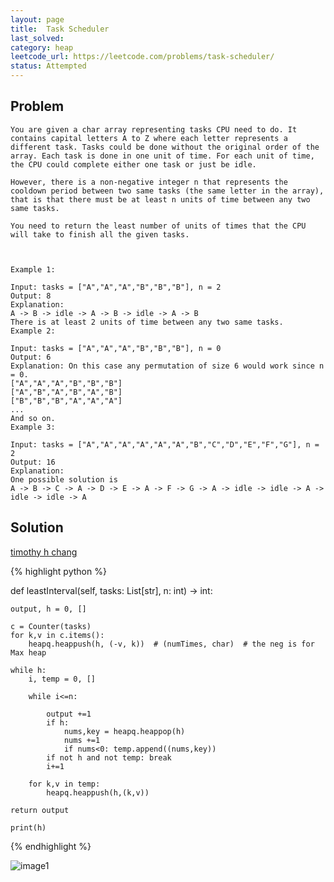 ```yaml
---
layout: page
title:  Task Scheduler
last_solved: 
category: heap
leetcode_url: https://leetcode.com/problems/task-scheduler/
status: Attempted
---
```


Problem
-------

```
You are given a char array representing tasks CPU need to do. It contains capital letters A to Z where each letter represents a different task. Tasks could be done without the original order of the array. Each task is done in one unit of time. For each unit of time, the CPU could complete either one task or just be idle.

However, there is a non-negative integer n that represents the cooldown period between two same tasks (the same letter in the array), that is that there must be at least n units of time between any two same tasks.

You need to return the least number of units of times that the CPU will take to finish all the given tasks.

 

Example 1:

Input: tasks = ["A","A","A","B","B","B"], n = 2
Output: 8
Explanation: 
A -> B -> idle -> A -> B -> idle -> A -> B
There is at least 2 units of time between any two same tasks.
Example 2:

Input: tasks = ["A","A","A","B","B","B"], n = 0
Output: 6
Explanation: On this case any permutation of size 6 would work since n = 0.
["A","A","A","B","B","B"]
["A","B","A","B","A","B"]
["B","B","B","A","A","A"]
...
And so on.
Example 3:

Input: tasks = ["A","A","A","A","A","A","B","C","D","E","F","G"], n = 2
Output: 16
Explanation: 
One possible solution is
A -> B -> C -> A -> D -> E -> A -> F -> G -> A -> idle -> idle -> A -> idle -> idle -> A

```

Solution
----------

[timothy h chang](https://www.youtube.com/watch?v=wTUsb3nuOCQ)

{% highlight python %}

def leastInterval(self, tasks: List[str], n: int) -> int:
    
    output, h = 0, []
    
    c = Counter(tasks)
    for k,v in c.items():
        heapq.heappush(h, (-v, k))  # (numTimes, char)  # the neg is for Max heap
    
    while h:
        i, temp = 0, []
        
        while i<=n:
            
            output +=1
            if h:
                nums,key = heapq.heappop(h)
                nums +=1
                if nums<0: temp.append((nums,key))
            if not h and not temp: break
            i+=1
        
        for k,v in temp:
            heapq.heappush(h,(k,v))
    
    return output
    
    print(h)

{% endhighlight %}


![image1]()